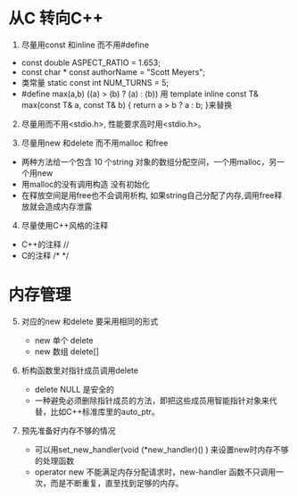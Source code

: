 # 从C 转向C++

1. 尽量用const 和inline 而不用#define
  - const double ASPECT_RATIO = 1.653;
  - const char * const authorName = "Scott Meyers";
  - 类常量 static const int NUM_TURNS = 5;
  - #define max(a,b) ((a) > (b) ? (a) : (b)) 用 
   template<class T>
   inline const T& max(const T& a, const T& b)
    { return a > b ? a : b; }来替换 

2. 尽量用<iostream>而不用<stdio.h>, 性能要求高时用<stdio.h>。

3. 尽量用new 和delete 而不用malloc 和free
  -  两种方法给一个包含 10 个string 对象的数组分配空间，一个用malloc，另一个用new
  -  用malloc的没有调用构造 没有初始化
  -  在释放空间是用free也不会调用析构, 如果string自己分配了内存,调用free释放就会造成内存泄露

4. 尽量使用C++风格的注释
  -  C++的注释  //
  -  C的注释 /* */

# 内存管理
5. 对应的new 和delete 要采用相同的形式
   - new 单个 delete
   - new 数组 delete[]

6. 析构函数里对指针成员调用delete
   - delete NULL 是安全的
   - 一种避免必须删除指针成员的方法，即把这些成员用智能指针对象来代替，比如C++标准库里的auto_ptr。
  
7. 预先准备好内存不够的情况
   - 可以用set_new_handler(void (*new_handler)() ) 来设置new时内存不够的处理函数
   - operator new 不能满足内存分配请求时，new-handler 函数不只调用一次，而是不断重复，直至找到足够的内存。

